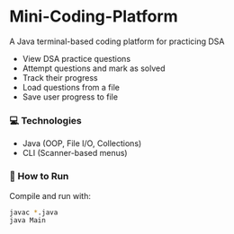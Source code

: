 # Mini-Coding-Platform
A Java terminal-based coding platform for practicing DSA

- View DSA practice questions
- Attempt questions and mark as solved
- Track their progress
- Load questions from a file
- Save user progress to file

### 💻 Technologies
- Java (OOP, File I/O, Collections)
- CLI (Scanner-based menus)

### 🔧 How to Run
Compile and run with:

```bash
javac *.java
java Main
